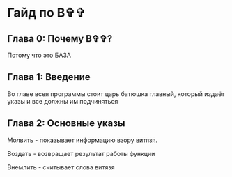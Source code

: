 # Гайд по В✞✞

## Глава 0: Почему В✞✞?
Потому что это БАЗА

## Глава 1: Введение
Во главе всея программы стоит царь батюшка главный, который издаёт указы и все должны им подчиняться

## Глава 2: Основные указы
Молвить - показывает информацию взору витязя.

Воздать - возвращает результат работы функции

Внемлить - считывает слова витязя
